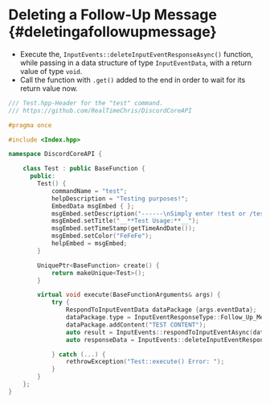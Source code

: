 Deleting a Follow-Up Message {#deletingafollowupmessage}
============
- Execute the, `InputEvents::deleteInputEventResponseAsync()` function, while passing in a data structure of type `InputEventData`, with a return value of type `void`.
- Call the function with `.get()` added to the end in order to wait for its return value now.

```cpp
/// Test.hpp-Header for the "test" command.
/// https://github.com/RealTimeChris/DiscordCoreAPI

#pragma once

#include <Index.hpp>

namespace DiscordCoreAPI {

	class Test : public BaseFunction {
	  public:
		Test() {
			commandName = "test";
			helpDescription = "Testing purposes!";
			EmbedData msgEmbed { };
			msgEmbed.setDescription("------\nSimply enter !test or /test!\n------");
			msgEmbed.setTitle("__**Test Usage:**__");
			msgEmbed.setTimeStamp(getTimeAndDate());
			msgEmbed.setColor("FeFeFe");
			helpEmbed = msgEmbed;
		}

		UniquePtr<BaseFunction> create() {
			return makeUnique<Test>();
		}

		virtual void execute(BaseFunctionArguments& args) {
			try {
				RespondToInputEventData dataPackage {args.eventData};
				dataPackage.type = InputEventResponseType::Follow_Up_Message;
				dataPackage.addContent("TEST CONTENT");
				auto result = InputEvents::respondToInputEventAsync(dataPackage);
				auto responseData = InputEvents::deleteInputEventResponseAsync(result);

			} catch (...) {
				rethrowException("Test::execute() Error: ");
			}
		}
	};
}
```
